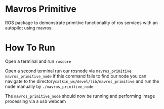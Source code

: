 # Mavros Primitive
ROS package to demonstrate primitive functionality of ros services with an autopilot using mavros.


How To Run
==================

Open a terminal and run ```roscore```

Open a second terminal run our rosnode via ```mavros_primitive mavros_primitive_node```
If this command fails to find our node you can navigate to the directory```catkin_ws/devel/lib/mavros_primitive``` and run the node manually by ```./mavros_primitive_node```

The ```mavros_primitive_node``` should now be running and performing image processing via a usb webcam
